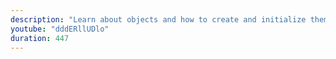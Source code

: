 ```yaml
---
description: "Learn about objects and how to create and initialize them in JavaScript." 
youtube: "dddERllUDlo" 
duration: 447 
---
```

